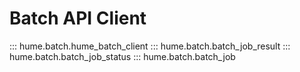 # Batch API Client

::: hume.batch.hume_batch_client
::: hume.batch.batch_job_result
::: hume.batch.batch_job_status
::: hume.batch.batch_job
